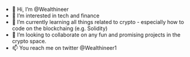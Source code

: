 - 👋 Hi, I’m @Wealthineer
- 👀 I’m interested in tech and finance
- 🌱 I’m currently learning all things related to crypto - especially how to code on the blockchaing (e.g. Solidity)
- 💞️ I’m looking to collaborate on any fun and promising projects in the crypto space.
- 📫 You reach me on twitter @Wealthineer1

<!---
Wealthineer/Wealthineer is a ✨ special ✨ repository because its `README.md` (this file) appears on your GitHub profile.
You can click the Preview link to take a look at your changes.
--->
